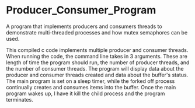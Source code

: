 # Producer_Consumer_Program
A program that implements producers and consumers threads to demonstrate multi-threaded processes and how mutex semaphores can be used.

This compiled c code implements multiple producer and consumer threads. When running the code, the command line takes in 3 arguments. 
These are length of time the program should run, the number of producer threads, and the number of consumer threads.
The program will display data about the producer and consumer threads created and data about the buffer's status.
The main program is set on a sleep timer, while the forked off process continually creates and consumes items into the buffer.
Once the main program wakes up, I have it kill the child process and the program terminates.

